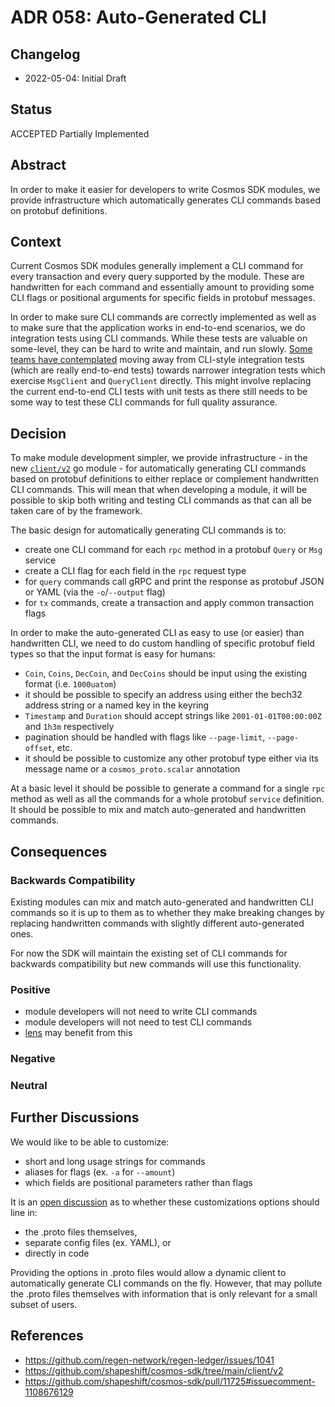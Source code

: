 # ADR 058: Auto-Generated CLI

## Changelog

* 2022-05-04: Initial Draft

## Status

ACCEPTED Partially Implemented

## Abstract

In order to make it easier for developers to write Cosmos SDK modules, we provide infrastructure which automatically
generates CLI commands based on protobuf definitions.

## Context

Current Cosmos SDK modules generally implement a CLI command for every transaction and every query supported by the
module. These are handwritten for each command and essentially amount to providing some CLI flags or positional
arguments for specific fields in protobuf messages.

In order to make sure CLI commands are correctly implemented as well as to make sure that the application works
in end-to-end scenarios, we do integration tests using CLI commands. While these tests are valuable on some-level,
they can be hard to write and maintain, and run slowly. [Some teams have contemplated](https://github.com/regen-network/regen-ledger/issues/1041)
moving away from CLI-style integration tests (which are really end-to-end tests) towards narrower integration tests
which exercise `MsgClient` and `QueryClient` directly. This might involve replacing the current end-to-end CLI
tests with unit tests as there still needs to be some way to test these CLI commands for full quality assurance.

## Decision

To make module development simpler, we provide infrastructure - in the new [`client/v2`](https://github.com/shapeshift/cosmos-sdk/tree/main/client/v2)
go module - for automatically generating CLI commands based on protobuf definitions to either replace or complement
handwritten CLI commands. This will mean that when developing a module, it will be possible to skip both writing and
testing CLI commands as that can all be taken care of by the framework.

The basic design for automatically generating CLI commands is to:

* create one CLI command for each `rpc` method in a protobuf `Query` or `Msg` service
* create a CLI flag for each field in the `rpc` request type
* for `query` commands call gRPC and print the response as protobuf JSON or YAML (via the `-o`/`--output` flag)
* for `tx` commands, create a transaction and apply common transaction flags

In order to make the auto-generated CLI as easy to use (or easier) than handwritten CLI, we need to do custom handling
of specific protobuf field types so that the input format is easy for humans:
* `Coin`, `Coins`, `DecCoin`, and `DecCoins` should be input using the existing format (i.e. `1000uatom`)
* it should be possible to specify an address using either the bech32 address string or a named key in the keyring
* `Timestamp` and `Duration` should accept strings like `2001-01-01T00:00:00Z` and `1h3m` respectively
* pagination should be handled with flags like `--page-limit`, `--page-offset`, etc.
* it should be possible to customize any other protobuf type either via its message name or a `cosmos_proto.scalar` annotation

At a basic level it should be possible to generate a command for a single `rpc` method as well as all the commands for
a whole protobuf `service` definition. It should be possible to mix and match auto-generated and handwritten commands.

## Consequences

### Backwards Compatibility

Existing modules can mix and match auto-generated and handwritten CLI commands so it is up to them as to whether they
make breaking changes by replacing handwritten commands with slightly different auto-generated ones.

For now the SDK will maintain the existing set of CLI commands for backwards compatibility but new commands will use
this functionality.

### Positive

* module developers will not need to write CLI commands
* module developers will not need to test CLI commands
* [lens](https://github.com/strangelove-ventures/lens) may benefit from this

### Negative

### Neutral

## Further Discussions

We would like to be able to customize:
* short and long usage strings for commands
* aliases for flags (ex. `-a` for `--amount`)
* which fields are positional parameters rather than flags

It is an [open discussion](https://github.com/shapeshift/cosmos-sdk/pull/11725#issuecomment-1108676129)
as to whether these customizations options should line in:
* the .proto files themselves,
* separate config files (ex. YAML), or
* directly in code

Providing the options in .proto files would allow a dynamic client to automatically generate
CLI commands on the fly. However, that may pollute the .proto files themselves with information that is only relevant
for a small subset of users.

## References

* https://github.com/regen-network/regen-ledger/issues/1041
* https://github.com/shapeshift/cosmos-sdk/tree/main/client/v2
* https://github.com/shapeshift/cosmos-sdk/pull/11725#issuecomment-1108676129
